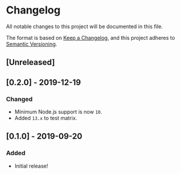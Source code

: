 # Changelog

All notable changes to this project will be documented in this file.

The format is based on [Keep a Changelog](https://keepachangelog.com/en/1.0.0/),
and this project adheres to [Semantic Versioning](https://semver.org/spec/v2.0.0.html).

## [Unreleased]

## [0.2.0] - 2019-12-19

### Changed

- Minimum Node.js support is now `10`.
- Added `13.x` to test matrix.

## [0.1.0] - 2019-09-20

### Added

- Initial release!

